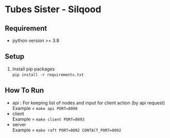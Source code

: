 # Tubes Sister - Silqood

## Requirement
- python version >= 3.8

## Setup
1. Install pip packages </br>
```pip install -r requirements.txt```

## How To Run

- api : For keeping list of nodes and input for client action (by api request) </br>
Example = ```make api PORT=8090```
- client </br>
Example = ```make client PORT=8093```
- server </br>
Example = ```make raft PORT=8092 CONTACT_PORT=8092```
